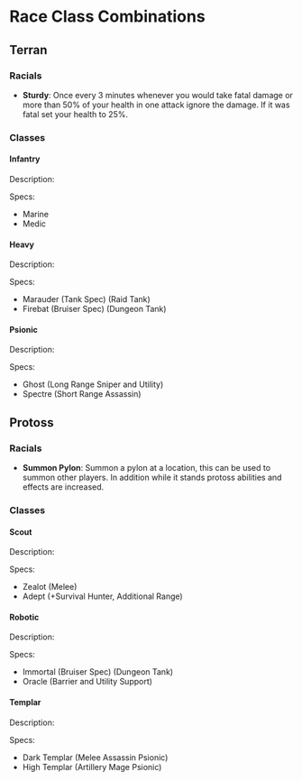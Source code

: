 # Race Class Combinations

## Terran

### Racials

- __Sturdy__: Once every 3 minutes whenever you would take fatal damage or more than 50% of your health in one attack ignore the damage. If it was fatal set your health to 25%.

### Classes

#### Infantry

Description:

Specs:
- Marine
- Medic

#### Heavy

Description:

Specs:
- Marauder (Tank Spec) (Raid Tank)
- Firebat (Bruiser Spec) (Dungeon Tank)

#### Psionic

Description:

Specs:
- Ghost (Long Range Sniper and Utility)
- Spectre (Short Range Assassin)

## Protoss

### Racials

- __Summon Pylon__: Summon a pylon at a location, this can be used to summon other players. In addition while it stands protoss abilities and effects are increased.

### Classes

#### Scout

Description:

Specs:
- Zealot (Melee)
- Adept (+Survival Hunter, Additional Range)

#### Robotic

Description:

Specs:
- Immortal (Bruiser Spec) (Dungeon Tank)
- Oracle (Barrier and Utility Support)

#### Templar

Description:

Specs:
- Dark Templar (Melee Assassin Psionic)
- High Templar (Artillery Mage Psionic)